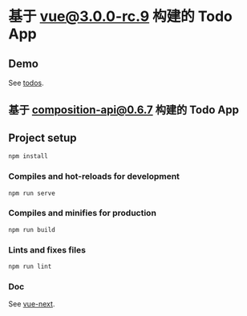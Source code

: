 # 基于 vue@3.0.0-rc.9 构建的 Todo App

## Demo
See [todos](http://project.ifable.cn/todos).

## 基于 composition-api@0.6.7 构建的 Todo App


## Project setup
```
npm install
```

### Compiles and hot-reloads for development
```
npm run serve
```

### Compiles and minifies for production
```
npm run build
```

### Lints and fixes files
```
npm run lint
```

### Doc
See [vue-next](https://github.com/vuejs/vue-next).
